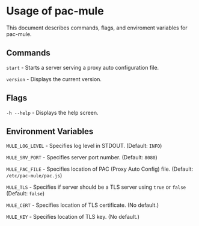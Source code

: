 # Usage of pac-mule

This document describes commands, flags, and enviroment variables for pac-mule.

## Commands

`start` - Starts a server serving a proxy auto configuration file.

`version` - Displays the current version.

## Flags

`-h --help` - Displays the help screen.

## Environment Variables

`MULE_LOG_LEVEL`  - Specifies log level in STDOUT. (Default: `INFO`)

`MULE_SRV_PORT` - Specifies server port number. (Default: `8080`)

`MULE_PAC_FILE` - Specifies location of PAC (Proxy Auto Config) file. (Default: `/etc/pac-mule/pac.js`)

`MULE_TLS` - Specifies if server should be a TLS server using `true` or `false` (Default: `false`)

`MULE_CERT` - Specifies location of TLS certificate. (No default.)

`MULE_KEY` - Specifies location of TLS key. (No default.)

